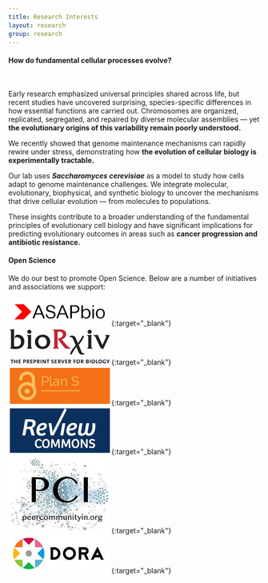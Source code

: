 ```yaml
---
title: Research Interests
layout: research
group: research
---
```

<h4><b>How do fundamental cellular processes evolve?</b></h4><br>

Early research emphasized universal principles shared across life, but recent studies have uncovered surprising, species-specific differences in how essential functions are carried out. Chromosomes are organized, replicated, segregated, and repaired by diverse molecular assemblies — yet <b>the evolutionary origins of this variability remain poorly understood.</b><br>

We recently showed that genome maintenance mechanisms can rapidly rewire under stress, demonstrating how <b>the evolution of cellular biology is experimentally tractable.</b><br>

Our lab uses <i><b>Saccharomyces cerevisiae</b></i> as a model to study how cells adapt to genome maintenance challenges. We integrate molecular, evolutionary, biophysical, and synthetic biology to uncover the mechanisms that drive cellular evolution — from molecules to populations.<br>

These insights contribute to a broader understanding of the fundamental principles of evolutionary cell biology and have significant implications for predicting evolutionary outcomes in areas such as <b>cancer progression and antibiotic resistance.</b><br>

#### Open Science
We do our best to promote Open Science. Below are a number of initiatives and associations we support:

[<img style="border:3px solid white;" src="/static/img/asapbio-logo.png">](https://asapbio.org/){:target="_blank"}
[<img style="border:3px solid white" src="/static/img/biorxiv2.jpeg">](https://www.biorxiv.org/){:target="_blank"}
[<img style="border:3px solid white" src="/static/img/plans.jpeg">](https://www.coalition-s.org/){:target="_blank"}
[<img style="border:3px solid white" src="/static/img/reviewcommons.jpeg">](https://www.reviewcommons.org/){:target="_blank"}
[<img style="border:3px solid white" src="/static/img/pci.jpeg">](https://peercommunityin.org/){:target="_blank"}
[<img style="border:3px solid white" src="/static/img/dora.jpeg">](https://sfdora.org/){:target="_blank"}

<!--![alt text](https://FumaLab.github.io/static/img/biorxiv2.jpeg?raw=true)-->
